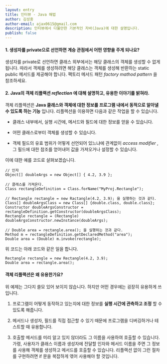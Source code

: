 ```yaml
---
layout: entry
title: 인터뷰 - Java 해법
author: 김성중
author-email: ajax0615@gmail.com
description: 인터뷰에서 다룰만한 기본적인 자바(Java)에 대한 설명입니다.
publish: false
---
```


#### 1. 생성자를 private으로 선언하면 계승 관점에서 어떤 영향을 주게 되나요?
생성자를 private로 선언하면 클래스 외부에서는 해당 클래스의 객체를 생성할 수 없게 됩니다. 따라서 객체를 생성하려면 해당 클래스는 객체를 생성해 반환하는 static public 메서드를 제공해야 합니다. 팩토리 메서드 패턴 *factory mathod pattern* 을 참조하세요.

#### 2. Java의 객체 리플랙션 *reflection* 에 대해 설명하고, 유용한 이야기를 밝혀라.
객체 리플렉션은 **Java 클래스와 객체에 대한 정보를 프로그램 내에서 동적으로 알아낼 수 있도록 하는 기능** 입니다. 리플렉션을 이용하면 다음과 같은 작업을 할 수 있습니다.

* 클래스 내부에서, 실행 시간에, 메서드와 필드에 대한 정보를 얻을 수 있습니다.

* 어떤 클래스로부터 객체를 생성할 수 있습니다.

* 객체 필드의 유효 범위가 어떻게 선언되어 있느냐에 관계없이 *access modifier* , 그 필드에 대한 참조를 얻어내어 값을 가져오거나 설정할 수 있습니다.

이에 대한 예를 코드로 살펴보겠습니다.

```
// 인자
Object[] doubleArgs = new Object[] { 4.2, 3.9 };

// 클래스를 가져온다.
Class rectangleDefinition = Class.forName("MyProj.Rectangle");

// Rectangle rectangle = new Ractangle(4.2, 3.9); 을 실행하는 것과 같다.
Class[] doubleArgsClass = new Class[] {double.class, double.class};
Constructor doubleArgsConstructor = rectangleDefinition.getConstructor(doubleArgsClass);
Rectangle rectangle = (Rectangle) doubleArgsConstructor.newInstance(doubleArgs);

// Double area = rectangle.area(); 을 실행하는 것과 같다.
Method m = rectangleDefinition.getDeclaredMethod("area");
Double area = (Double) m.invoke(rectangle);
```

위 코드는 아래 코드와 같은 일을 합니다.

```
Rectangle rectangle = new Rectangle(4.2, 3.9);
Double area = rectangle.area();
```

#### 객체 리플랙션은 왜 유용한가요?
위 예제는 그다지 쓸모 있어 보이지 않습니다. 하지만 어떤 경우에는 굉장히 유용하게 쓰입니다.

1. 프로그램이 어떻게 동작하고 있는지에 대한 정보를 **실행 시간에 관측하고 조정** 할 수 있도록 해줍니다.

2. 메서드나 생성자, 필드를 직접 접근할 수 있기 때문에 프로그램을 디버깅하거나 테스트할 때 유용합니다.

3. 호출할 메서드를 미리 알고 있지 않더라도 그 이름을 사용하여 호출할 수 있습니다. 가령, 사용자가 클래스 이름과 생성자에 전달할 인자와 메서드 이름을 주면 그 정보를 사용해 객체를 생성하고 메서드를 호출할 수 있습니다. 리플랙션 없이 그런 절차를 구현하려면 if 문을 복잡하게 엮어 사용해야 할 것입니다.
